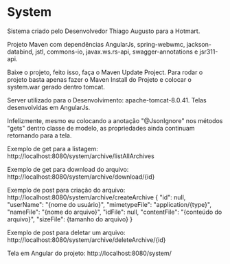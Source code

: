 # System

Sistema criado pelo Desenvolvedor Thiago Augusto para a Hotmart.

Projeto Maven com dependências AngularJs, spring-webwmc, jackson-databind, jstl, commons-io, javax.ws.rs-api, swagger-annotations e jsr311-api.

Baixe o projeto, feito isso, faça o Maven Update Project.
Para rodar o projeto basta apenas fazer o Maven Install do Projeto e colocar o system.war gerado dentro tomcat.

Server utilizado para o Desenvolvimento: apache-tomcat-8.0.41.
Telas desenvolvidas em AngularJs.

Infelizmente, mesmo eu colocando a anotação "@JsonIgnore" nos métodos "gets" dentro classe de modelo, as propriedades ainda continuam retornando para a tela.

Exemplo de get para a listagem:
http://localhost:8080/system/archive/listAllArchives

Exemplo de get para download do arquivo:
http://localhost:8080/system/archive/download/{id}

Exemplo de post para criação do arquivo:
http://localhost:8080/system/archive/createArchive
{
  "id": null,
  "userName": "{nome do usuário}",
  "mimetypeFile": "application/{type}",
  "nameFile": "{nome do arquivo}",
  "idFile": null,
  "contentFile": "{conteúdo do arquivo}",
  "sizeFile": {tamanho do arquivo}
  }

Exemplo de post para deletar um arquivo:
http://localhost:8080/system/archive/deleteArchive/{id}


Tela em Angular do projeto:
http://localhost:8080/system/

